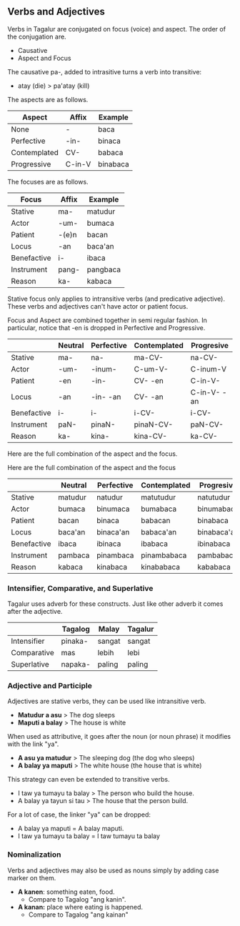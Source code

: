 ## Verbs and Adjectives

Verbs in Tagalur are conjugated on focus (voice) and aspect. The order of the conjugation are.

- Causative
- Aspect and Focus

The causative pa-, added to intrasitive turns a verb into transitive:

- atay (die) > pa'atay (kill)

The aspects are as follows.

| Aspect       | Affix  | Example  |
| ------------ | ------ | -------- |
| None         | -      | baca     |
| Perfective   | -in-   | binaca   |
| Contemplated | CV-    | babaca   |
| Progressive  | C-in-V | binabaca |

The focuses are as follows.

| Focus       | Affix | Example  |
| ----------- | ----- | -------- |
| Stative     | ma-   | matudur  |
| Actor       | -um-  | bumaca   |
| Patient     | -(e)n | bacan    |
| Locus       | -an   | baca'an  |
| Benefactive | i-    | ibaca    |
| Instrument  | pang- | pangbaca |
| Reason      | ka-   | kabaca   |

Stative focus only applies to intransitive verbs (and predicative adjective). These verbs and adjectives can't have actor or patient focus.

Focus and Aspect are combined together in semi regular fashion. In particular, notice that -en is dropped in Perfective and Progressive.

|             | Neutral | Perfective | Contemplated | Progresive  |
| ----------- | ------- | ---------- | ------------ | ----------- |
| Stative     | ma-     | na-        | ma-CV-       | na-CV-      |
| Actor       | -um-    | -inum-     | C-um-V-      | C-inum-V    |
| Patient     | -en     | -in-       | CV- -en      | C-in-V-     |
| Locus       | -an     | -in- -an   | CV- -an      | C-in-V- -an |
| Benefactive | i-      | i<in>-     | i-C<in>V-    | i-CV-       |
| Instrument  | paN-    | pinaN-     | pinaN-CV-    | paN-CV-     |
| Reason      | ka-     | kina-      | kina-CV-     | ka-CV-      |

Here are the full combination of the aspect and the focus.

Here are the full combination of the aspect and the focus

|             | Neutral | Perfective | Contemplated | Progresive  |
| ----------- | ------- | ---------- | ------------ | ----------- |
| Stative     | matudur | natudur    | matutudur    | natutudur   |
| Actor       | bumaca  | binumaca   | bumabaca     | binumabaca  |
| Patient     | bacan   | binaca     | babacan      | binabaca    |
| Locus       | baca'an | binaca'an  | babaca'an    | binabaca'an |
| Benefactive | ibaca   | ibinaca    | ibabaca      | ibinabaca   |
| Instrument  | pambaca | pinambaca  | pinambabaca  | pambabaca   |
| Reason      | kabaca  | kinabaca   | kinababaca   | kababaca    |

### Intensifier, Comparative, and Superlative

Tagalur uses adverb for these constructs. Just like other adverb it comes after the adjective.

|             | Tagalog | Malay  | Tagalur |
| ----------- | ------- | ------ | ------- |
| Intensifier | pinaka- | sangat | sangat  |
| Comparative | mas     | lebih  | lebi    |
| Superlative | napaka- | paling | paling  |

### Adjective and Participle

Adjectives are stative verbs, they can be used like intransitive verb.

- **Matudur a asu** > The dog sleeps
- **Maputi a balay** > The house is white

When used as attributive, it goes after the noun (or noun phrase) it modifies with the link "ya".

- **A asu ya matudur** > The sleeping dog (the dog who sleeps)
- **A balay ya maputi** > The white house (the house that is white)

This strategy can even be extended to transitive verbs.

- I taw ya tumayu ta balay > The person who build the house.
- A balay ya tayun si tau > The house that the person build.

For a lot of case, the linker "ya" can be dropped:

- A balay ya maputi = A balay maputi.
- I taw ya tumayu ta balay = I taw tumayu ta balay

### Nominalization

Verbs and adjectives may also be used as nouns simply by adding case marker on them.

- **A kanen**: something eaten, food.
  - Compare to Tagalog "ang kanin".
- **A kanan:** place where eating is happened.
  - Compare to Tagalog "ang kainan"
